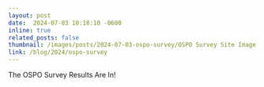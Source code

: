 ```yaml
---
layout: post
date:  2024-07-03 10:18:10 -0600
inline: true
related_posts: false
thumbnail: /images/posts/2024-07-03-ospo-survey/OSPO Survey Site Image.png
link: /blog/2024/ospo-survey
---
```


The OSPO Survey Results Are In!